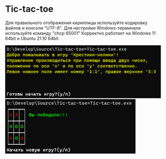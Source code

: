 # Tic-tac-toe

Для правильного отображения кириллицы используйте кодировку файлов и консоли "UTF-8".
Для настройки Windows-терминала используйте команду "chcp 65001"
Корректно работает на Windows 11 64bit и Ubuntu 21.10 64bit

![Интро игры](https://github.com/Ruddytip/Tic-tac-toe/blob/master/image/image1.bmp)
![Результат игры](https://github.com/Ruddytip/Tic-tac-toe/blob/master/image/image2.bmp)
